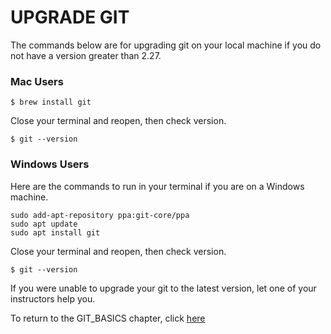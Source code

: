 # UPGRADE GIT

The commands below are for upgrading git on your local machine if you do not have a version greater than 2.27.

### Mac Users

```$ brew install git```

Close your terminal and reopen, then check version.

```$ git --version```

### Windows Users

Here are the commands to run in your terminal if you are on a Windows machine.

```
sudo add-apt-repository ppa:git-core/ppa
sudo apt update
sudo apt install git
```

Close your terminal and reopen, then check version.

```$ git --version```

If you were unable to upgrade your git to the latest version, let one of your instructors help you.

To return to the GIT_BASICS chapter, click [here](./GIT_BASICS.md)
